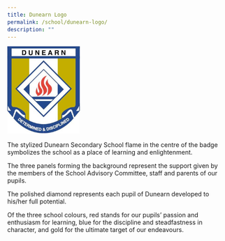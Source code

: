 ```yaml
---
title: Dunearn Logo
permalink: /school/dunearn-logo/
description: ""
---
```

<img style="width: 33%;" src="/images/dunearnlogo.jpg">
<p>The stylized Dunearn Secondary School flame in the centre of the badge symbolizes the school as a place of learning and enlightenment.</p>
<p>The three panels forming the background represent the support given by the members of the School Advisory Committee, staff and parents of our pupils.</p>
<p>The polished diamond represents each pupil of Dunearn developed to his/her full potential.</p>
<p>Of the three school colours, red stands for our pupils’ passion and enthusiasm for learning, blue for the discipline and steadfastness in character, and gold for the ultimate target of our endeavours.</p>